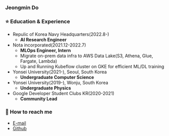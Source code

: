 ### Jeongmin Do

### ⭐️ Education & Experience
- Repulic of Korea Navy Headquarters(2022.8-)
    - **AI Research Engineer**
- Nota incorporated(2021.12-2022.7)
    - **MLOps Engineer, Intern**
    - Migrate on-prem data infra to AWS Data Lake(S3, Athena, Glue, Fargate, Lambda)
    - Up and Running Kubeflow cluster on GKE for efficient ML/DL training 
- Yonsei University(2021-), Seoul, South Korea
    - **Undergraduate Computer Science**
- Yonsei University(2019-), Wonju, South Korea
    - **Undergraduate Physics**
- Google Developer Student Clubs KR(2020-2021)
    - **Community Lead**

### 📮 How to reach me
- [E-mail](mailto:dojm0727@gmail.com)
- [Github](https://github.com/silverstar0727)
